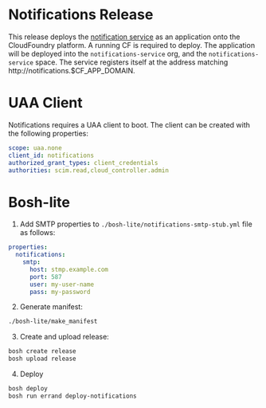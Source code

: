 # Notifications Release
This release deploys the [notification service](https://github.com/cloudfoundry-incubator/notifications) as an application onto the CloudFoundry platform.
A running CF is required to deploy.
The application will be deployed into the `notifications-service` org, and the `notifications-service` space.
The service registers itself at the address matching http://notifications.$CF_APP_DOMAIN.

# UAA Client
Notifications requires a UAA client to boot. The client can be created with the following properties:
```yaml
scope: uaa.none
client_id: notifications
authorized_grant_types: client_credentials
authorities: scim.read,cloud_controller.admin
```

# Bosh-lite

1. Add SMTP properties to `./bosh-lite/notifications-smtp-stub.yml` file as follows:
```yaml
properties:
  notifications:
    smtp:
      host: stmp.example.com
      port: 587
      user: my-user-name
      pass: my-password
```

2. Generate manifest:
```bash
./bosh-lite/make_manifest
```

3. Create and upload release:
```bash
bosh create release
bosh upload release
```

4. Deploy
```bash
bosh deploy
bosh run errand deploy-notifications
```
